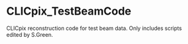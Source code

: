 # CLICpix_TestBeamCode
CLICpix reconstruction code for test beam data.  Only includes scripts edited by S.Green.
